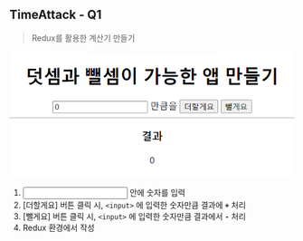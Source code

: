 ## TimeAttack - Q1

> Redux를 활용한 계산기 만들기

![](image.png)

1. <input /> 안에 숫자를 입력
2. [더할게요] 버튼 클릭 시, `<input>` 에 입력한 숫자만큼 결과에 **`+`** 처리
3. [뺄게요] 버튼 클릭 시, `<input>` 에 입력한 숫자만큼 결과에서 **`-`** 처리
4. Redux 환경에서 작성
